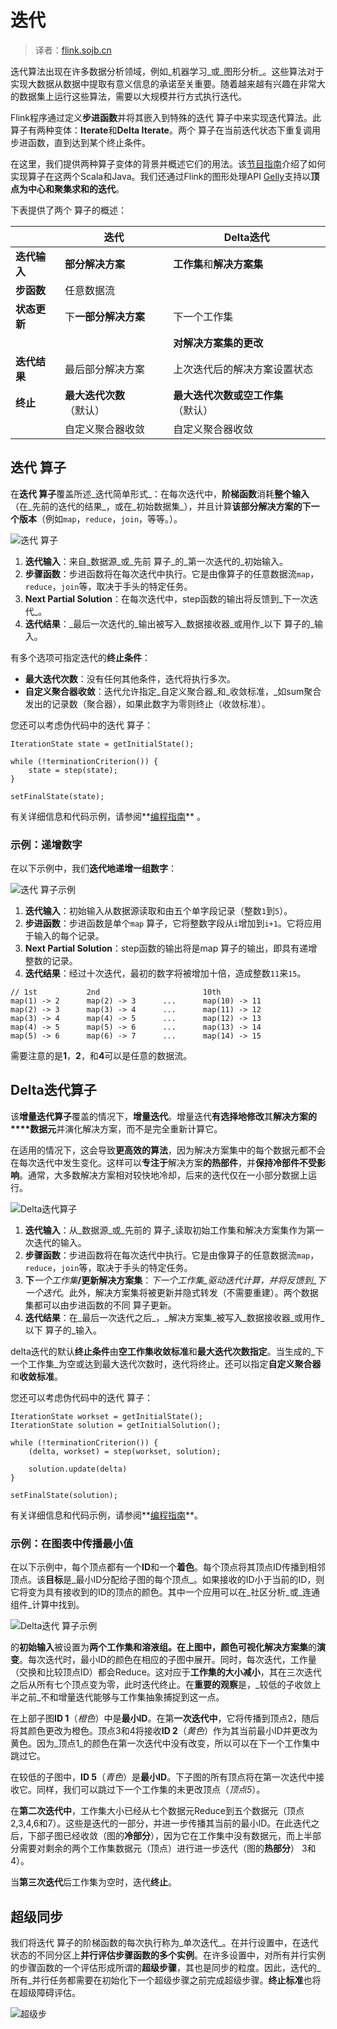 

# 迭代

> 译者：[flink.sojb.cn](https://flink.sojb.cn/)


迭代算法出现在许多数据分析领域，例如_机器学习_或_图形分析_。这些算法对于实现大数据从数据中提取有意义信息的承诺至关重要。随着越来越有兴趣在非常大的数据集上运行这些算法，需要以大规模并行方式执行迭代。

Flink程序通过定义**步进函数**并将其嵌入到特殊的迭代 算子中来实现迭代算法。此 算子有两种变体：**Iterate**和**Delta Iterate**。两个 算子在当前迭代状态下重复调用步进函数，直到达到某个终止条件。

在这里，我们提供两种算子变体的背景并概述它们的用法。该[节目指南](index.html)介绍了如何实现算子在这两个Scala和Java。我们还通过Flink的图形处理API [Gelly](https://flink.sojb.cn/dev/libs/gelly/index.html)支持以**顶点为中心和聚集求和的迭代**。[](https://flink.sojb.cn/dev/libs/gelly/index.html)

下表提供了两个 算子的概述：

|  | 迭代 | Delta迭代 |
| --- | --- | --- |
| **迭代输入** | **部分解决方案** | **工作集**和**解决方案集** |
| **步函数** | 任意数据流 |
| **状态更新** | 下**一部分解决方案** | 下一个工作集 |
| | | **对解决方案集的更改** |
| **迭代结果** | 最后部分解决方案 | 上次迭代后的解决方案设置状态 |
| **终止** | **最大迭代次数**（默认） | **最大迭代次数或空工作集**（默认） |
| | 自定义聚合器收敛 | 自定义聚合器收敛 |

## 迭代 算子

在**迭代 算子**覆盖所述_迭代简单形式_：在每次迭代中，**阶梯函数**消耗**整个输入**（在_先前的迭代的结果_，或在_初始数据集_），并且计算**该部分解决方案的下一个版本**（例如`map`，`reduce`，`join`，等等。）。

![迭代 算子](img/iterations_iterate_operator.png)

1.  **迭代输入**：来自_数据源_或_先前 算子_的_第一次迭代的_初始输入。
2.  **步骤函数**：步进函数将在每次迭代中执行。它是由像算子的任意数据流`map`，`reduce`，`join`等，取决于手头的特定任务。
3.  **Next Partial Solution**：在每次迭代中，step函数的输出将反馈到_下一次迭代_。
4.  **迭代结果**：_最后一次迭代的_输出被写入_数据接收器_或用作_以下 算子的_输入。

有多个选项可指定迭代的**终止条件**：

*   **最大迭代次数**：没有任何其他条件，迭代将执行多次。
*   **自定义聚合器收敛**：迭代允许指定_自定义聚合器_和_收敛标准，_如sum聚合发出的记录数（聚合器），如果此数字为零则终止（收敛标准）。

您还可以考虑伪代码中的迭代 算子：



```
IterationState state = getInitialState();

while (!terminationCriterion()) {
	state = step(state);
}

setFinalState(state);
```



有关详细信息和代码示例，请参阅**[编程指南](index.html)** 。

### 示例：递增数字

在以下示例中，我们**迭代地递增一组数字**：

![迭代 算子示例](img/iterations_iterate_operator_example.png)

1.  **迭代输入**：初始输入从数据源读取和由五个单字段记录（整数`1`到`5`）。
2.  **步进函数**：步进函数是单个`map` 算子，它将整数字段从`i`增加到`i+1`。它将应用于输入的每个记录。
3.  **Next Partial Solution**：step函数的输出将是map 算子的输出，即具有递增整数的记录。
4.  **迭代结果**：经过十次迭代，最初的数字将被增加十倍，造成整数`11`来`15`。



```
// 1st           2nd                       10th
map(1) -> 2      map(2) -> 3      ...      map(10) -> 11
map(2) -> 3      map(3) -> 4      ...      map(11) -> 12
map(3) -> 4      map(4) -> 5      ...      map(12) -> 13
map(4) -> 5      map(5) -> 6      ...      map(13) -> 14
map(5) -> 6      map(6) -> 7      ...      map(14) -> 15
```



需要注意的是**1**，**2**，和**4**可以是任意的数据流。

## Delta迭代算子

该**增量迭代算子**覆盖的情况下，**增量迭代**。增量迭代**有选择地修改**其**解决方案的****数据元**并演化解决方案，而不是完全重新计算它。

在适用的情况下，这会导致**更高效的算法**，因为解决方案集中的每个数据元都不会在每次迭代中发生变化。这样可以**专注于**解决方案**的热部件**，并**保持冷部件不受影响**。通常，大多数解决方案相对较快地冷却，后来的迭代仅在一小部分数据上运行。

![Delta迭代算子](img/iterations_delta_iterate_operator.png)

1.  **迭代输入**：从_数据源_或_先前的 算子_读取初始工作集和解决方案集作为第一次迭代的输入。
2.  **步骤函数**：步进函数将在每次迭代中执行。它是由像算子的任意数据流`map`，`reduce`，`join`等，取决于手头的特定任务。
3.  **下**_一个工作集_**/更新解决方案集**：_下一个工作集_驱动迭代计算，并将反馈到_下一个迭代_。此外，解决方案集将被更新并隐式转发（不需要重建）。两个数据集都可以由步进函数的不同 算子更新。
4.  **迭代结果**：在_最后一次迭代之后_，_解决方案集_被写入_数据接收器_或用作_以下 算子的_输入。

delta迭代的默认**终止条件**由**空工作集收敛标准**和**最大迭代次数指定**。当生成的_下一个工作集_为空或达到最大迭代次数时，迭代将终止。还可以指定**自定义聚合器**和**收敛标准**。

您还可以考虑伪代码中的迭代 算子：



```
IterationState workset = getInitialState();
IterationState solution = getInitialSolution();

while (!terminationCriterion()) {
	(delta, workset) = step(workset, solution);

	solution.update(delta)
}

setFinalState(solution);
```



有关详细信息和代码示例，请参阅**[编程指南](index.html)**。

### 示例：在图表中传播最小值

在以下示例中，每个顶点都有一个**ID**和一个**着色**。每个顶点将其顶点ID传播到相邻顶点。该**目标**是_最小ID分配给子图的每个顶点_。如果接收的ID小于当前的ID，则它将变为具有接收到的ID的顶点的颜色。其中一个应用可以在_社区分析_或_连通组件_计算中找到。

![Delta迭代 算子示例](img/iterations_delta_iterate_operator_example.png)

的**初始输入**被设置为**两个工作集和溶液组。**在上图中，颜色可视化**解决方案集**的**演变**。每次迭代时，最小ID的颜色在相应的子图中展开。同时，每次迭代，工作量（交换和比较顶点ID）都会Reduce。这对应于**工作集的大小减小**，其在三次迭代之后从所有七个顶点变为零，此时迭代终止。在**重要的观察**是，_较低的子收敛上半之前_不和增量迭代能够与工作集抽象捕捉到这一点。

在上部子图**ID 1**（_橙色_）中是**最小ID**。在第**一次迭代中**，它将传播到顶点2，随后将其颜色更改为橙​​色。顶点3和4将接收**ID 2**（_黄色_）作为其当前最小ID并更改为黄色。因为_顶点1_的颜色在第一次迭代中没有改变，所以可以在下一个工作集中跳过它。

在较低的子图中，**ID 5**（_青色_）是**最小ID**。下子图的所有顶点将在第一次迭代中接收它。同样，我们可以跳过下一个工作集的未更改顶点（_顶点5_）。

在**第二次迭代中**，工作集大小已经从七个数据元Reduce到五个数据元（顶点2,3,4,6和7）。这些是迭代的一部分，并进一步传播其当前的最小ID。在此迭代之后，下部子图已经收敛（图的**冷部分**），因为它在工作集中没有数据元，而上半部分需要对剩余的两个工作集数据元（顶点）进行进一步迭代（图的**热部分**） 3和4）。

当**第三次迭代**后工作集为空时，迭代**终止**。



## 超级同步

我们将迭代 算子的阶梯函数的每次执行称为_单次迭代_。在并行设置中，在迭代状态的不同分区上**并行评估步骤函数的多个实例**。在许多设置中，对所有并行实例的步骤函数的一个评估形成所谓的**超级步骤**，其也是同步的粒度。因此，迭代的_所有_并行任务都需要在初始化下一个超级步骤之前完成超级步骤。**终止标准**也将在超级障碍评估。

![超级步](img/iterations_supersteps.png)

